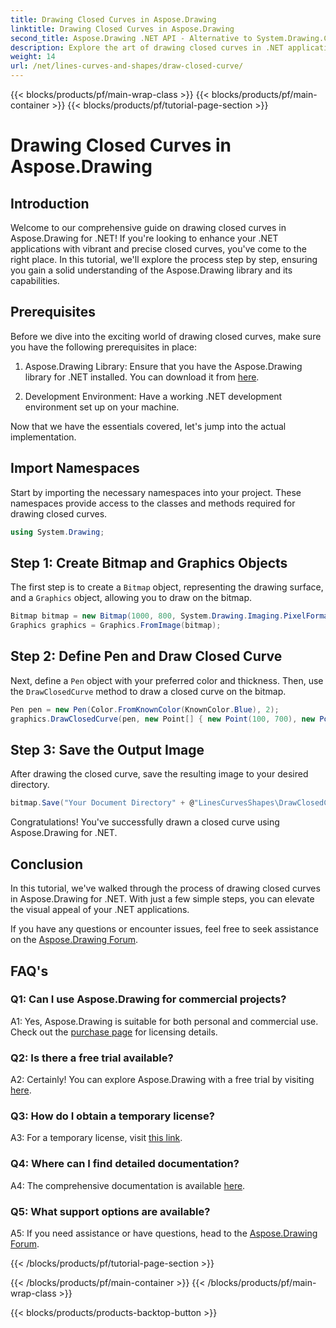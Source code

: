 ```yaml
---
title: Drawing Closed Curves in Aspose.Drawing
linktitle: Drawing Closed Curves in Aspose.Drawing
second_title: Aspose.Drawing .NET API - Alternative to System.Drawing.Common
description: Explore the art of drawing closed curves in .NET applications with Aspose.Drawing. Elevate your visuals effortlessly.
weight: 14
url: /net/lines-curves-and-shapes/draw-closed-curve/
---
```


{{< blocks/products/pf/main-wrap-class >}}
{{< blocks/products/pf/main-container >}}
{{< blocks/products/pf/tutorial-page-section >}}

# Drawing Closed Curves in Aspose.Drawing

## Introduction

Welcome to our comprehensive guide on drawing closed curves in Aspose.Drawing for .NET! If you're looking to enhance your .NET applications with vibrant and precise closed curves, you've come to the right place. In this tutorial, we'll explore the process step by step, ensuring you gain a solid understanding of the Aspose.Drawing library and its capabilities.

## Prerequisites

Before we dive into the exciting world of drawing closed curves, make sure you have the following prerequisites in place:

1. Aspose.Drawing Library: Ensure that you have the Aspose.Drawing library for .NET installed. You can download it from [here](https://releases.aspose.com/drawing/net/).

2. Development Environment: Have a working .NET development environment set up on your machine.

Now that we have the essentials covered, let's jump into the actual implementation.

## Import Namespaces

Start by importing the necessary namespaces into your project. These namespaces provide access to the classes and methods required for drawing closed curves.

```csharp
using System.Drawing;
```

## Step 1: Create Bitmap and Graphics Objects

The first step is to create a `Bitmap` object, representing the drawing surface, and a `Graphics` object, allowing you to draw on the bitmap.

```csharp
Bitmap bitmap = new Bitmap(1000, 800, System.Drawing.Imaging.PixelFormat.Format32bppPArgb);
Graphics graphics = Graphics.FromImage(bitmap);
```

## Step 2: Define Pen and Draw Closed Curve

Next, define a `Pen` object with your preferred color and thickness. Then, use the `DrawClosedCurve` method to draw a closed curve on the bitmap.

```csharp
Pen pen = new Pen(Color.FromKnownColor(KnownColor.Blue), 2);
graphics.DrawClosedCurve(pen, new Point[] { new Point(100, 700), new Point(350, 600), new Point(500, 500), new Point(650, 600), new Point(900, 700) });
```

## Step 3: Save the Output Image

After drawing the closed curve, save the resulting image to your desired directory.

```csharp
bitmap.Save("Your Document Directory" + @"LinesCurvesShapes\DrawClosedCurve_out.png");
```

Congratulations! You've successfully drawn a closed curve using Aspose.Drawing for .NET.

## Conclusion

In this tutorial, we've walked through the process of drawing closed curves in Aspose.Drawing for .NET. With just a few simple steps, you can elevate the visual appeal of your .NET applications.

If you have any questions or encounter issues, feel free to seek assistance on the [Aspose.Drawing Forum](https://forum.aspose.com/c/diagram/17).

## FAQ's

### Q1: Can I use Aspose.Drawing for commercial projects?

A1: Yes, Aspose.Drawing is suitable for both personal and commercial use. Check out the [purchase page](https://purchase.aspose.com/buy) for licensing details.

### Q2: Is there a free trial available?

A2: Certainly! You can explore Aspose.Drawing with a free trial by visiting [here](https://releases.aspose.com/).

### Q3: How do I obtain a temporary license?

A3: For a temporary license, visit [this link](https://purchase.aspose.com/temporary-license/).

### Q4: Where can I find detailed documentation?

A4: The comprehensive documentation is available [here](https://reference.aspose.com/drawing/net/).

### Q5: What support options are available?

A5: If you need assistance or have questions, head to the [Aspose.Drawing Forum](https://forum.aspose.com/c/diagram/17).

{{< /blocks/products/pf/tutorial-page-section >}}

{{< /blocks/products/pf/main-container >}}
{{< /blocks/products/pf/main-wrap-class >}}

{{< blocks/products/products-backtop-button >}}
